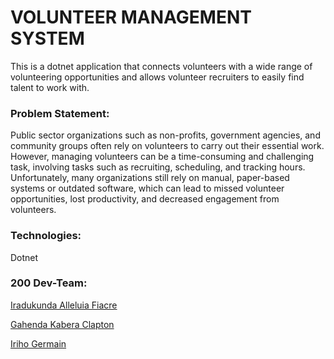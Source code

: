 # VOLUNTEER MANAGEMENT SYSTEM

This is a dotnet application that connects volunteers with a wide range of volunteering opportunities and allows volunteer recruiters to easily find talent to work with.
### Problem Statement:

Public sector organizations such as non-profits, government agencies, and community groups often rely on volunteers to carry out their essential work. However, managing volunteers can be a time-consuming and challenging task, involving tasks such as recruiting, scheduling, and tracking hours. Unfortunately, many organizations still rely on manual, paper-based systems or outdated software, which can lead to missed volunteer opportunities, lost productivity, and decreased engagement from volunteers.

### Technologies: 
Dotnet

### 200 Dev-Team:

[Iradukunda Alleluia Fiacre](https://github.com/irfiacre)

[Gahenda Kabera Clapton](https://github.com/Kabera192)

[Iriho Germain](https://github.com/iriho24)
